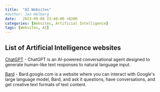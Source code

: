 ```yaml
---
title:  "AI Websites"
#author: Jan Helberg
date:   2023-09-08 23:40:00 +0200
categories: [Websites, Artificial Intelligence]
tags: [Websites, AI]
---
```


## List of Artificial Intelligence websites
<a href="https://chat.openai.com/" target="_blank">ChatGPT</a> - ChatGPT is an AI-powered conversational agent designed to generate human-like text responses to natural language input.

<a href="https://bard.google.com/" target="_blank">Bard</a> - Bard.google.com is a website where you can interact with Google's large language model, Bard, and ask it questions, have conversations, and get creative text formats of text content.

